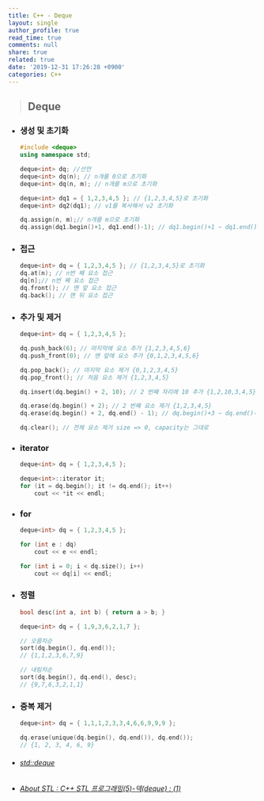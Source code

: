 ```yaml
---
title: C++ - Deque
layout: single
author_profile: true
read_time: true
comments: null
share: true
related: true
date: '2019-12-31 17:26:28 +0900'
categories: C++
---
```


> ## Deque

* ### 생성 및 초기화

	```c++
	#include <deque>
	using namespace std;

	deque<int> dq; //선언
	deque<int> dq(n); // n개를 0으로 초기화
	deque<int> dq(n, m); // n개를 m으로 초기화

	deque<int> dq1 = { 1,2,3,4,5 }; // {1,2,3,4,5}로 초기화
	deque<int> dq2(dq1); // v1를 복사해서 v2 초기화

	dq.assign(n, m);// n개를 m으로 초기화
	dq.assign(dq1.begin()+1, dq1.end()-1); // dq1.begin()+1 ~ dq1.end()-1 -> {2,3,4}
	```
	
* ###  접근
	```c++
	deque<int> dq = { 1,2,3,4,5 }; // {1,2,3,4,5}로 초기화
	dq.at(n); // n번 째 요소 접근
	dq[n];// n번 째 요소 접근
	dq.front(); // 맨 앞 요소 접근
	dq.back(); // 맨 뒤 요소 접근 
	```
	
* ###  추가 및 제거
	```c++
	deque<int> dq = { 1,2,3,4,5 };

	dq.push_back(6); // 마지막에 요소 추가 {1,2,3,4,5,6}
	dq.push_front(0); // 맨 앞에 요소 추가 {0,1,2,3,4,5,6}
	
	dq.pop_back(); // 마지막 요소 제거 {0,1,2,3,4,5}
	dq.pop_front(); // 처음 요소 제거 {1,2,3,4,5}
	
	dq.insert(dq.begin() + 2, 10); // 2 번째 자리에 10 추가 {1,2,10,3,4,5}
	
	dq.erase(dq.begin() + 2); // 2 번째 요소 제거 {1,2,3,4,5}
	dq.erase(dq.begin() + 2, dq.end() - 1); // dq.begin()+3 ~ dq.end()-1 제거 {1,2,5}

	dq.clear(); // 전체 요소 제거 size => 0, capacity는 그대로
	```

* ###  iterator
	```c++
	deque<int> dq = { 1,2,3,4,5 };

	deque<int>::iterator it;
	for (it = dq.begin(); it != dq.end(); it++)
		cout << *it << endl;
	```

* ###  for
	```c++
	deque<int> dq = { 1,2,3,4,5 };

	for (int e : dq)
		cout << e << endl;

	for (int i = 0; i < dq.size(); i++)
		cout << dq[i] << endl;
	```
	
* ###  정렬
	```c++
	bool desc(int a, int b) { return a > b; }
	
	deque<int> dq = { 1,9,3,6,2,1,7 };

	// 오름차순
	sort(dq.begin(), dq.end());
	// {1,1,2,3,6,7,9}

	// 내림차순
	sort(dq.begin(), dq.end(), desc);
	// {9,7,6,3,2,1,1}
	```	

* ###  중복 제거
	```c++
	deque<int> dq = { 1,1,1,2,3,3,4,6,6,9,9,9 };

	dq.erase(unique(dq.begin(), dq.end()), dq.end());
	// {1, 2, 3, 4, 6, 9}
	```	
	
* ###### [std::deque]	
* ###### [About STL : C++ STL 프로그래밍(5)-덱(deque) : (1)]

[std::deque]:http://www.cplusplus.com/reference/deque/deque/
[About STL : C++ STL 프로그래밍(5)-덱(deque) : (1)]: http://www.hanbit.co.kr/channel/category/category_view.html?cms_code=CMS3942847236